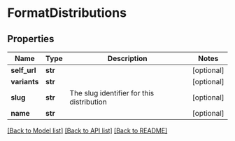 # FormatDistributions

## Properties
Name | Type | Description | Notes
------------ | ------------- | ------------- | -------------
**self_url** | **str** |  | [optional] 
**variants** | **str** |  | [optional] 
**slug** | **str** | The slug identifier for this distribution | [optional] 
**name** | **str** |  | [optional] 

[[Back to Model list]](../README.md#documentation-for-models) [[Back to API list]](../README.md#documentation-for-api-endpoints) [[Back to README]](../README.md)


